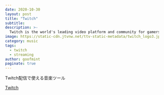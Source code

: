 ```yaml
---
date: 2020-10-30
layout: post
title: "Twitch"
subtitle: 
description: >-
  Twitch is the world's leading video platform and community for gamers.
image: https://static-cdn.jtvnw.net/ttv-static-metadata/twitch_logo3.jpg
category: music
tags:
  - twitch
  - streaming
author: goofmint
paginate: true
---
```

Twitch配信で使える音楽ツール

[Twitch](https://www.twitch.tv/broadcast/soundtrack)
